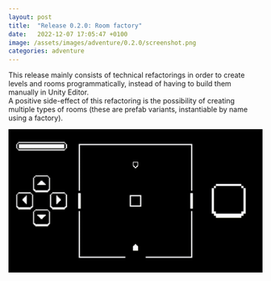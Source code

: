 ```yaml
---
layout: post
title:  "Release 0.2.0: Room factory"
date:   2022-12-07 17:05:47 +0100
image: /assets/images/adventure/0.2.0/screenshot.png
categories: adventure
---
```


This release mainly consists of technical refactorings in order to create levels and rooms programmatically,
instead of having to build them manually in Unity Editor.  
A positive side-effect of this refactoring is the possibility of creating multiple types of rooms (these are prefab
variants, instantiable by name using a factory).

![Screenshot](/assets/images/adventure/0.2.0/capture.gif)
